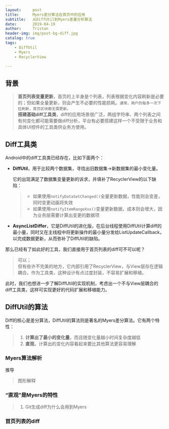 ```yaml
---
layout:     post
title:      Myers差分算法在首页中的应用
subtitle:   从DiffUtil到Myers差量分析算法
date:       2019-04-19
author:     Tristan
header-img: img/post-bg-diff.jpg
catalog: true
tags:
    - DiffUtil
    - Myers
    - RecyclerView
    
---
```


## 背景
> **首页列表变量更新**，首页的上半身是个列表，列表根据变化内容刷新是必要的；但如果全量更新，则会产生不必要的性能损耗。`通常，用户的每多一次下拉刷新，首页区块都无需更新。`<br/>
> **搭建基础diff工具类**，diff的应用场景很广泛，两组字符串、两个列表之间有何变化都可能需要做diff分析，平台有必要搭建这样一个不受限于业务和具体UI控件的工具类供业务方使用。

## Diff工具类
Android中的diff工具类已经存在，比如下面两个：
- **DiffUtil**，用于比较两个数据集，寻找出旧数据集->新数据集的最小变化量。
    
    它的出现满足了数据集变量更新的诉求，并填补了RecyclerView的以下缺陷：
    > * 如果使用`notifyDataSetChanged()`全量更新数据，性能则会变差，同时变更动画将失效
    > * 如果使用`notifyItemRangeXxx()`变量更新数据，成本则会增大，因为业务层需要计算出变更的数据项
    
- **AsyncListDiffer**，它是DiffUtil的进化版，在后台线程使用DiffUtil计算diff的最小量，同时又在主线程中将更新操作的最小量分发给ListUpdateCallback，以完成数据更新，从而弥补了DiffUtil的缺陷。

那么已经有了如此好的工具，我们直接用于首页列表的diff可不可以呢？
> 可以；<br/>
> 但有些许不完美的地方，它内部引用了RecyclerView，与View层存在逻辑耦合。作为工具类，这种设计有点过度封装，不容易扩展和移植。

此时，我们也想进一步了解DiffUtil的实现机制，考虑出一个不与View层耦合的diff工具类，这样可实现更好的代码扩展和移植能力。

## DiffUtil的算法
Diff的核心是差分算法，DiffUtil的算法则是著名的Myers差分算法。它有两个特性：
> 1. **计算出了最小的变化量**，而且随变化量越小时间复杂度越低<br/>
> 2. **直观**，计算出的变化内容看起来要比其他算法更容易理解

### Myers算法解析
推导
> 图形解释

### “直观”是Myers的特性
> 1. Git生成diff为什么会用到Myers
### 首页列表的diff

